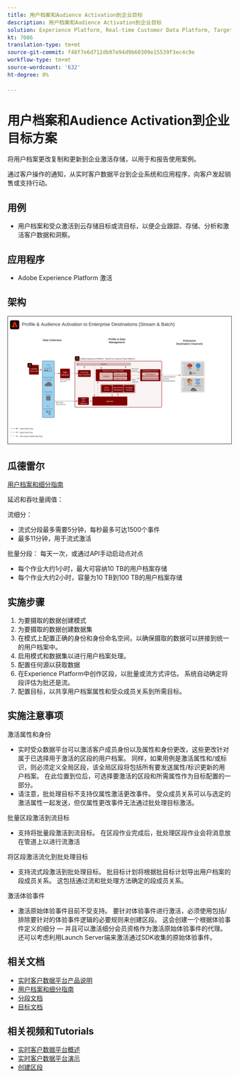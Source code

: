 ```yaml
---
title: 用户档案和Audience Activation到企业目标
description: 用户档案和Audience Activation到企业目标
solution: Experience Platform, Real-time Customer Data Platform, Target, Audience Manager, Analytics, Experience Cloud Services, Data Collection
kt: 7086
translation-type: tm+mt
source-git-commit: f48f7e6d712db97e94d9b60309e15539f3ec4c9e
workflow-type: tm+mt
source-wordcount: '632'
ht-degree: 0%

---
```



# 用户档案和Audience Activation到企业目标方案

将用户档案更改复制和更新到企业激活存储，以用于和报告使用案例。

通过客户操作的通知，从实时客户数据平台到企业系统和应用程序，向客户发起销售或支持行动。

## 用例

* 用户档案和受众激活到云存储目标或流目标，以便企业跟踪、存储、分析和激活客户数据和洞察。

## 应用程序

* Adobe Experience Platform 激活

## 架构

<img src="assets/enterprise_destination.svg" alt="企业激活方案的参考体系结构" style="border:1px solid #4a4a4a" />

## 瓜德雷尔

[用户档案和细分指南](https://experienceleague.adobe.com/docs/experience-platform/profile/guardrails.html?lang=en)

延迟和吞吐量阈值：

流细分：

* 流式分段最多需要5分钟，每秒最多可达1500个事件
* 最多11分钟，用于流式激活

批量分段：
每天一次，或通过API手动启动点对点

* 每个作业大约1小时，最大可容纳10 TB的用户档案存储
* 每个作业大约2小时，容量为10 TB到100 TB的用户档案存储

## 实施步骤

1. 为要摄取的数据创建模式
1. 为要摄取的数据创建数据集
1. 在模式上配置正确的身份和身份命名空间，以确保摄取的数据可以拼接到统一的用户档案中。
1. 启用模式和数据集以进行用户档案处理。
1. 配置任何源以获取数据
1. 在Experience Platform中创作区段，以批量或流方式评估。 系统自动确定将段评估为批还是流。
1. 配置目标，以共享用户档案属性和受众成员关系到所需目标。

## 实施注意事项

激活属性和身份

* 实时受众数据平台可以激活客户成员身份以及属性和身份更改，这些更改针对属于已选择用于激活的区段的用户档案。 同样，如果用例是激活属性和/或标识，则必须定义全局区段，该全局区段将包括所有要发送属性/标识更新的用户档案。 在此位置到位后，可选择要激活的区段和所需属性作为目标配置的一部分。
* 请注意，批处理目标不支持仅属性激活更改事件。 受众成员关系可以与选定的激活属性一起发送，但仅属性更改事件无法通过批处理目标激活。

批量区段激活到流目标

* 支持将批量段激活到流目标。 在区段作业完成后，批处理区段作业会将消息放在管道上以进行流激活

将区段激活流化到批处理目标

* 支持流式段激活到批处理目标。 批目标计划将根据批目标计划导出用户档案的段成员关系。 这包括通过流和批处理方法确定的段成员关系。

激活体验事件

* 激活原始体验事件目前不受支持。 要针对体验事件进行激活，必须使用包括/排除要针对的体验事件逻辑的必要规则来创建区段。 这会创建一个根据体验事件定义的细分 — 并且可以激活细分会员资格作为激活原始体验事件的代理。 还可以考虑利用Launch Server端来激活通过SDK收集的原始体验事件。

## 相关文档

* [实时客户数据平台产品说明](https://helpx.adobe.com/legal/product-descriptions/real-time-customer-data-platform.html)
* [用户档案和细分指南](https://experienceleague.adobe.com/docs/experience-platform/profile/guardrails.html?lang=en)
* [分段文档](https://experienceleague.adobe.com/docs/experience-platform/segmentation/api/streaming-segmentation.html)
* [目标文档](https://experienceleague.adobe.com/docs/experience-platform/destinations/catalog/overview.html)

## 相关视频和Tutorials

* [实时客户数据平台概述](https://experienceleague.adobe.com/docs/platform-learn/tutorials/application-services/rtcdp/understanding-the-real-time-customer-data-platform.html)
* [实时客户数据平台演示](https://experienceleague.adobe.com/docs/platform-learn/tutorials/application-services/rtcdp/demo.html)
* [创建区段](https://experienceleague.adobe.com/docs/platform-learn/tutorials/segments/create-segments.html)